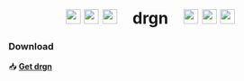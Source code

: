 <h1 align="center">
  <img src="https://cdn.jsdelivr.net/npm/@azury/cdn/dist/fc2dc43e8c49fa16.svg" width="26px" />
  <img src="https://cdn.jsdelivr.net/npm/@azury/cdn/dist/fc2dc43e8c49fa16.svg" width="26px" />
  <img src="https://cdn.jsdelivr.net/npm/@azury/cdn/dist/fc2dc43e8c49fa16.svg" width="26px" />
  ⠀drgn⠀
  <img src="https://cdn.jsdelivr.net/npm/@azury/cdn/dist/fc2dc43e8c49fa16.svg" width="26px" />
  <img src="https://cdn.jsdelivr.net/npm/@azury/cdn/dist/fc2dc43e8c49fa16.svg" width="26px" />
  <img src="https://cdn.jsdelivr.net/npm/@azury/cdn/dist/fc2dc43e8c49fa16.svg" width="26px" />
</h1>

### Download

📥 [**Get drgn**](https://drgnjs.com/download)

